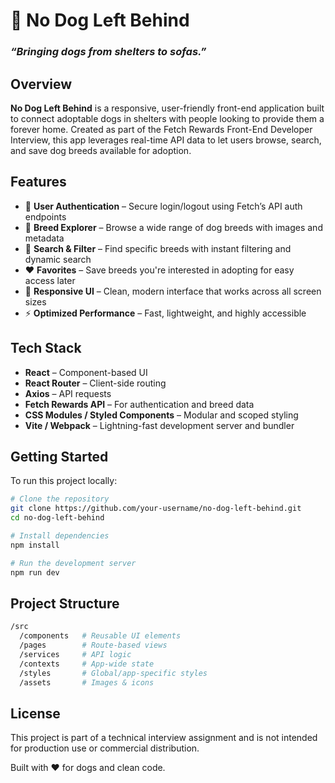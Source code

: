 # 🐾 No Dog Left Behind
### *“Bringing dogs from shelters to sofas.”*

## Overview

**No Dog Left Behind** is a responsive, user-friendly front-end application built to connect adoptable dogs in shelters with people looking to provide them a forever home. Created as part of the Fetch Rewards Front-End Developer Interview, this app leverages real-time API data to let users browse, search, and save dog breeds available for adoption.

## Features

- 🔐 **User Authentication** – Secure login/logout using Fetch’s API auth endpoints
- 🐶 **Breed Explorer** – Browse a wide range of dog breeds with images and metadata
- 🔎 **Search & Filter** – Find specific breeds with instant filtering and dynamic search
- ❤️ **Favorites** – Save breeds you're interested in adopting for easy access later
- 📱 **Responsive UI** – Clean, modern interface that works across all screen sizes
- ⚡ **Optimized Performance** – Fast, lightweight, and highly accessible

## Tech Stack

- **React** – Component-based UI
- **React Router** – Client-side routing
- **Axios** – API requests
- **Fetch Rewards API** – For authentication and breed data
- **CSS Modules / Styled Components** – Modular and scoped styling
- **Vite / Webpack** – Lightning-fast development server and bundler

## Getting Started

To run this project locally:

```bash
# Clone the repository
git clone https://github.com/your-username/no-dog-left-behind.git
cd no-dog-left-behind

# Install dependencies
npm install

# Run the development server
npm run dev
```

## Project Structure

```bash
/src
  /components   # Reusable UI elements
  /pages        # Route-based views
  /services     # API logic
  /contexts     # App-wide state
  /styles       # Global/app-specific styles
  /assets       # Images & icons
```

## License

This project is part of a technical interview assignment and is not intended for production use or commercial distribution.

Built with ❤️ for dogs and clean code.
